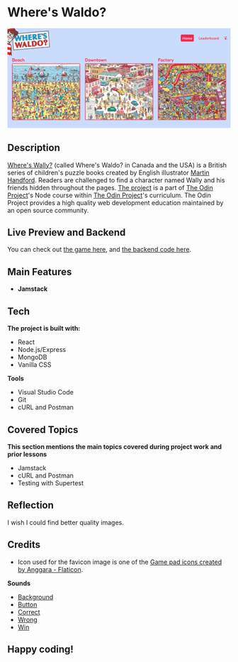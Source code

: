 # Where's Waldo?
![Screenshot of the Where's Waldo? game.](/screenshot.png)
## Description
[Where's Wally?](https://en.wikipedia.org/wiki/Where%27s_Wally%3F) (called Where's Waldo? in Canada and the USA) is a British series of children's puzzle books created by English illustrator [Martin Handford](https://en.wikipedia.org/wiki/Martin_Handford). Readers are challenged to find a character named Wally and his friends hidden throughout the pages. [The project](https://www.theodinproject.com/lessons/nodejs-where-s-waldo-a-photo-tagging-app) is a part of [The Odin Project](https://www.theodinproject.com/dashboard)'s Node course within [The Odin Project](https://www.theodinproject.com/dashboard)'s curriculum. The Odin Project provides a high quality web development education maintained by an open source community.
## Live Preview and Backend
You can check out [the game here](https://where-is-waldo-rouge.vercel.app/), and [the backend code here](https://github.com/Haminimi/where-is-waldo-backend).
## Main Features
- **Jamstack**
## Tech
**The project is built with:**
- React
- Node.js/Express
- MongoDB
- Vanilla CSS

**Tools**
- Visual Studio Code
- Git
- cURL and Postman
## Covered Topics
**This section mentions the main topics covered during project work and prior lessons**
- Jamstack
- cURL and Postman
- Testing with Supertest
## Reflection
I wish I could find better quality images.
## Credits
- Icon used for the favicon image is one of the [Game pad icons created by Anggara - Flaticon](https://www.flaticon.com/free-icons/game-pad).

**Sounds**
- [Background](https://freesound.org/people/yummie/sounds/410574/)
- [Button](https://freesound.org/people/NenadSimic/sounds/171697/)
- [Correct](https://freesound.org/people/Mellau/sounds/506052/)
- [Wrong](https://freesound.org/people/kantouth/sounds/106727/)
- [Win](https://freesound.org/people/LittleRobotSoundFactory/sounds/274180/)
## Happy coding!
